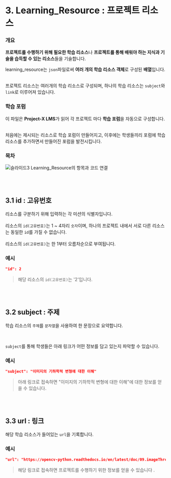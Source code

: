# 3. Learning_Resource : 프로젝트 리소스

### 개요

**프로젝트를 수행하기 위해 필요한 학습 리소스**나 **프로젝트를 통해 배워야 하는 지식과 기술을 습득할 수 있는 리소스**들을 기술합니다.<br>

learning_resource는 `json`파일로써 **여러 개의 학습 리소스 객체**로 구성된 **배열**입니다. <br><br>

프로젝트 리소스는 여러개의 학습 리소스로 구성되며, 하나의 학습 리소스는 `subject`와 `link`로 이루어져 있습니다.

### 학습 포럼

이 파일은 **Project-X LMS**가 읽어 각  프로젝트 마다 **학습 포럼**을 자동으로 구성합니다.<br><br>

처음에는 제시되는 리소스로 학습 포럼이 만들어지고, 이후에는 학생들끼리 포럼에 학습 리소스를 추가하면서 만들어진 포럼을 발전시킵니다.

### 목차

![슬라이드3](https://user-images.githubusercontent.com/68315073/116506694-b8c1da80-a8f8-11eb-9aee-8a8563d0add1.PNG)
Learning_Resource의 항목과 코드 연결

<br><br>
## 3.1 id : 고유번호

리소스를 구분하기 위해 입력하는 각 미션의 식별자입니다. </br></br>
리소스의 `id(고유번호)`는 1 ~ 4자리 `숫자`이며, 하나의 프로젝트 내에서 서로 다른 리소스는 동일한 `id`를 가질 수 없습니다.</br></br>
리소스의 `id(고유번호)`는 한 1부터 오름차순으로 부여됩니다. 

### 예시


```json
"id": 2
```

> 해당 리소스의 `id(고유번호)`는 '2'입니다. 

<br><br>
## 3.2 subject : 주제

학습 리소스의 `주제`를 `문자열`을 사용하여 한 문장으로 요약합니다. <br>

<br>

`subject`를 통해 학생들은 아래 링크가 어떤 정보를 담고 있는지 파악할 수 있습니다. 

### 예시

``` json
"subject": "이미지의 기하학적 변형에 대한 이해"
```

> 아래 링크로 접속하면 "이미지의 기하학적 변형에 대한 이해"에 대한 정보를 얻을 수 있습니다. 

<br><br>
## 3.3 url : 링크

해당 학습 리소스가 들어있는 `url`을 기록합니다.

### 예시 

``` json
"url": "https://opencv-python.readthedocs.io/en/latest/doc/09.imageThresholding/imageThresholding.html"
```

> 해당 링크로 접속하면 프로젝트를 수행하기 위한 정보를 얻을 수 있습니다 .

<br><br>
